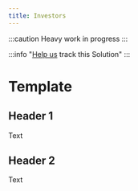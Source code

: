 ```yaml
---
title: Investors
---
```


:::caution
Heavy work in progress
:::

:::info "[Help us](../../contribute) track this Solution"
:::

# Template

## Header 1

Text

## Header 2

Text